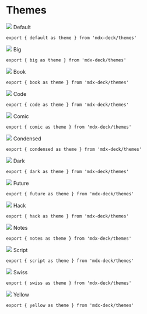 
# Themes

![](images/default.png)
Default

```mdx
export { default as theme } from 'mdx-deck/themes'
```

![](images/big.png)
Big

```mdx
export { big as theme } from 'mdx-deck/themes'
```

![](images/book.png)
Book

```mdx
export { book as theme } from 'mdx-deck/themes'
```

![](images/code.png)
Code

```mdx
export { code as theme } from 'mdx-deck/themes'
```

![](images/comic.png)
Comic

```mdx
export { comic as theme } from 'mdx-deck/themes'
```

![](images/condensed.png)
Condensed

```mdx
export { condensed as theme } from 'mdx-deck/themes'
```

![](images/dark.png)
Dark

```mdx
export { dark as theme } from 'mdx-deck/themes'
```

![](images/future.png)
Future

```mdx
export { future as theme } from 'mdx-deck/themes'
```

![](images/hack.png)
Hack

```mdx
export { hack as theme } from 'mdx-deck/themes'
```

<!--
![](images/lobster.png)
Lobster
-->

![](images/notes.png)
Notes

```mdx
export { notes as theme } from 'mdx-deck/themes'
```

<!--
![](images/rye.png)
Rye
-->

![](images/script.png)
Script

```mdx
export { script as theme } from 'mdx-deck/themes'
```

![](images/swiss.png)
Swiss

```mdx
export { swiss as theme } from 'mdx-deck/themes'
```

![](images/yellow.png)
Yellow

```mdx
export { yellow as theme } from 'mdx-deck/themes'
```

